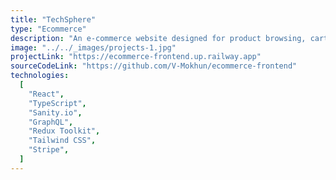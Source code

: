 ```yaml
---
title: "TechSphere"
type: "Ecommerce"
description: "An e-commerce website designed for product browsing, cart management, and transactional experiences. Developed with React.js and powered by Sanity.io as a headless CMS, the platform integrates GraphQL and employs Redux Toolkit. Stripe is integrated for secure payment processing. In addition to its commercial functionality, the platform incorporates a blog section. The website is fully responsive, delivering a user-friendly experience across all screen sizes."
image: "../../_images/projects-1.jpg"
projectLink: "https://ecommerce-frontend.up.railway.app"
sourceCodeLink: "https://github.com/V-Mokhun/ecommerce-frontend"
technologies:
  [
    "React",
    "TypeScript",
    "Sanity.io",
    "GraphQL",
    "Redux Toolkit",
    "Tailwind CSS",
    "Stripe",
  ]
---
```

